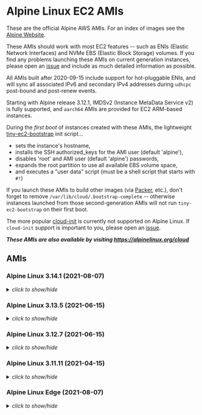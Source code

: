 # Alpine Linux EC2 AMIs

These are the official Alpine AWS AMIs. For an index of images see the
[Alpine Website](https://alpinelinux.org/cloud/).

These AMIs should work with most EC2 features -- such as ENIs (Elastic Network
Interfaces) and NVMe EBS (Elastic Block Storage) volumes.  If you find any
problems launching these AMIs on current generation instances, please open an
[issue](https://github.com/mcrute/alpine-ec2-ami/issues) and include as much
detailed information as possible.

All AMIs built after 2020-09-15 include support for hot-pluggable ENIs, and will
sync all associated IPv6 and secondary IPv4 addresses during `udhcpc` post-bound
and post-renew events.

Starting with Alpine release 3.12.1, IMDSv2 (Instance MetaData Service v2) is
fully supported, and `aarch64` AMIs are provided for EC2 ARM-based instances.

During the *first boot* of instances created with these AMIs, the lightweight
[tiny-ec2-bootstrap](https://github.com/mcrute/tiny-ec2-bootstrap) init
script...
- sets the instance's hostname,
- installs the SSH authorized_keys for the AMI user (default 'alpine'),
- disables 'root' and AMI user (default 'alpine') passwords,
- expands the root partition to use all available EBS volume space,
- and executes a "user data" script (must be a shell script that starts with `#!`)

If you launch these AMIs to build other images (via [Packer](https://packer.io),
etc.), don't forget to remove `/var/lib/cloud/.bootstrap-complete` -- otherwise
instances launched from those second-generation AMIs will not run
`tiny-ec2-bootstrap` on their first boot.

The more popular [cloud-init](https://cloudinit.readthedocs.io/en/latest/) is
currently not supported on Alpine Linux.  If `cloud-init` support is important
to you, please open an [issue](https://github.com/mcrute/alpine-ec2-ami/issues).

***These AMIs are also available by visiting https://alpinelinux.org/cloud***

## AMIs

### Alpine Linux 3.14.1 (2021-08-07)
<details><summary><i>click to show/hide</i></summary><p>

| Region | alpine-ami-3.14.1-aarch64-r0 | alpine-ami-3.14.1-x86_64-r0 |
| ------ | --- | --- |
| af-south-1 | [ami-0bcf48f55b9949a84](https://af-south-1.console.aws.amazon.com/ec2/home#Images:visibility=public-images;imageId=ami-0bcf48f55b9949a84) ([launch](https://af-south-1.console.aws.amazon.com/ec2/home#launchAmi=ami-0bcf48f55b9949a84)) | [ami-08aea7443b5d08f79](https://af-south-1.console.aws.amazon.com/ec2/home#Images:visibility=public-images;imageId=ami-08aea7443b5d08f79) ([launch](https://af-south-1.console.aws.amazon.com/ec2/home#launchAmi=ami-08aea7443b5d08f79)) |
| ap-east-1 | [ami-092aa3a38d204b2b5](https://ap-east-1.console.aws.amazon.com/ec2/home#Images:visibility=public-images;imageId=ami-092aa3a38d204b2b5) ([launch](https://ap-east-1.console.aws.amazon.com/ec2/home#launchAmi=ami-092aa3a38d204b2b5)) | [ami-0d4ba085b9c1557b8](https://ap-east-1.console.aws.amazon.com/ec2/home#Images:visibility=public-images;imageId=ami-0d4ba085b9c1557b8) ([launch](https://ap-east-1.console.aws.amazon.com/ec2/home#launchAmi=ami-0d4ba085b9c1557b8)) |
| ap-northeast-1 | [ami-0b559d40e76da2119](https://ap-northeast-1.console.aws.amazon.com/ec2/home#Images:visibility=public-images;imageId=ami-0b559d40e76da2119) ([launch](https://ap-northeast-1.console.aws.amazon.com/ec2/home#launchAmi=ami-0b559d40e76da2119)) | [ami-033c6bceffad8df75](https://ap-northeast-1.console.aws.amazon.com/ec2/home#Images:visibility=public-images;imageId=ami-033c6bceffad8df75) ([launch](https://ap-northeast-1.console.aws.amazon.com/ec2/home#launchAmi=ami-033c6bceffad8df75)) |
| ap-northeast-2 | [ami-07667213840caca26](https://ap-northeast-2.console.aws.amazon.com/ec2/home#Images:visibility=public-images;imageId=ami-07667213840caca26) ([launch](https://ap-northeast-2.console.aws.amazon.com/ec2/home#launchAmi=ami-07667213840caca26)) | [ami-0d7a7fdf22367713c](https://ap-northeast-2.console.aws.amazon.com/ec2/home#Images:visibility=public-images;imageId=ami-0d7a7fdf22367713c) ([launch](https://ap-northeast-2.console.aws.amazon.com/ec2/home#launchAmi=ami-0d7a7fdf22367713c)) |
| ap-northeast-3 | [ami-0956b7bafd7a6720d](https://ap-northeast-3.console.aws.amazon.com/ec2/home#Images:visibility=public-images;imageId=ami-0956b7bafd7a6720d) ([launch](https://ap-northeast-3.console.aws.amazon.com/ec2/home#launchAmi=ami-0956b7bafd7a6720d)) | [ami-08b52d5efd9abef56](https://ap-northeast-3.console.aws.amazon.com/ec2/home#Images:visibility=public-images;imageId=ami-08b52d5efd9abef56) ([launch](https://ap-northeast-3.console.aws.amazon.com/ec2/home#launchAmi=ami-08b52d5efd9abef56)) |
| ap-south-1 | [ami-07ed5174d6da65d84](https://ap-south-1.console.aws.amazon.com/ec2/home#Images:visibility=public-images;imageId=ami-07ed5174d6da65d84) ([launch](https://ap-south-1.console.aws.amazon.com/ec2/home#launchAmi=ami-07ed5174d6da65d84)) | [ami-012f6469429d4ad42](https://ap-south-1.console.aws.amazon.com/ec2/home#Images:visibility=public-images;imageId=ami-012f6469429d4ad42) ([launch](https://ap-south-1.console.aws.amazon.com/ec2/home#launchAmi=ami-012f6469429d4ad42)) |
| ap-southeast-1 | [ami-0aa966cf6ca931b11](https://ap-southeast-1.console.aws.amazon.com/ec2/home#Images:visibility=public-images;imageId=ami-0aa966cf6ca931b11) ([launch](https://ap-southeast-1.console.aws.amazon.com/ec2/home#launchAmi=ami-0aa966cf6ca931b11)) | [ami-01a542451033fd940](https://ap-southeast-1.console.aws.amazon.com/ec2/home#Images:visibility=public-images;imageId=ami-01a542451033fd940) ([launch](https://ap-southeast-1.console.aws.amazon.com/ec2/home#launchAmi=ami-01a542451033fd940)) |
| ap-southeast-2 | [ami-069d767cedbd4d7a5](https://ap-southeast-2.console.aws.amazon.com/ec2/home#Images:visibility=public-images;imageId=ami-069d767cedbd4d7a5) ([launch](https://ap-southeast-2.console.aws.amazon.com/ec2/home#launchAmi=ami-069d767cedbd4d7a5)) | [ami-014e86c5062e164af](https://ap-southeast-2.console.aws.amazon.com/ec2/home#Images:visibility=public-images;imageId=ami-014e86c5062e164af) ([launch](https://ap-southeast-2.console.aws.amazon.com/ec2/home#launchAmi=ami-014e86c5062e164af)) |
| ca-central-1 | [ami-08bc6f39436e47c30](https://ca-central-1.console.aws.amazon.com/ec2/home#Images:visibility=public-images;imageId=ami-08bc6f39436e47c30) ([launch](https://ca-central-1.console.aws.amazon.com/ec2/home#launchAmi=ami-08bc6f39436e47c30)) | [ami-0bd936dc3de6b791d](https://ca-central-1.console.aws.amazon.com/ec2/home#Images:visibility=public-images;imageId=ami-0bd936dc3de6b791d) ([launch](https://ca-central-1.console.aws.amazon.com/ec2/home#launchAmi=ami-0bd936dc3de6b791d)) |
| eu-central-1 | [ami-06f364adb4a297706](https://eu-central-1.console.aws.amazon.com/ec2/home#Images:visibility=public-images;imageId=ami-06f364adb4a297706) ([launch](https://eu-central-1.console.aws.amazon.com/ec2/home#launchAmi=ami-06f364adb4a297706)) | [ami-0bb1a41a1c0eafc95](https://eu-central-1.console.aws.amazon.com/ec2/home#Images:visibility=public-images;imageId=ami-0bb1a41a1c0eafc95) ([launch](https://eu-central-1.console.aws.amazon.com/ec2/home#launchAmi=ami-0bb1a41a1c0eafc95)) |
| eu-north-1 | [ami-05f1271ab15bf4557](https://eu-north-1.console.aws.amazon.com/ec2/home#Images:visibility=public-images;imageId=ami-05f1271ab15bf4557) ([launch](https://eu-north-1.console.aws.amazon.com/ec2/home#launchAmi=ami-05f1271ab15bf4557)) | [ami-0e2b6818c61b0b113](https://eu-north-1.console.aws.amazon.com/ec2/home#Images:visibility=public-images;imageId=ami-0e2b6818c61b0b113) ([launch](https://eu-north-1.console.aws.amazon.com/ec2/home#launchAmi=ami-0e2b6818c61b0b113)) |
| eu-south-1 | [ami-06fb368b1c23356ca](https://eu-south-1.console.aws.amazon.com/ec2/home#Images:visibility=public-images;imageId=ami-06fb368b1c23356ca) ([launch](https://eu-south-1.console.aws.amazon.com/ec2/home#launchAmi=ami-06fb368b1c23356ca)) | [ami-0e69ca71abc28babe](https://eu-south-1.console.aws.amazon.com/ec2/home#Images:visibility=public-images;imageId=ami-0e69ca71abc28babe) ([launch](https://eu-south-1.console.aws.amazon.com/ec2/home#launchAmi=ami-0e69ca71abc28babe)) |
| eu-west-1 | [ami-0887b1a806a73417a](https://eu-west-1.console.aws.amazon.com/ec2/home#Images:visibility=public-images;imageId=ami-0887b1a806a73417a) ([launch](https://eu-west-1.console.aws.amazon.com/ec2/home#launchAmi=ami-0887b1a806a73417a)) | [ami-0274c314a1272d2fd](https://eu-west-1.console.aws.amazon.com/ec2/home#Images:visibility=public-images;imageId=ami-0274c314a1272d2fd) ([launch](https://eu-west-1.console.aws.amazon.com/ec2/home#launchAmi=ami-0274c314a1272d2fd)) |
| eu-west-2 | [ami-0d0ae9eb51f79e338](https://eu-west-2.console.aws.amazon.com/ec2/home#Images:visibility=public-images;imageId=ami-0d0ae9eb51f79e338) ([launch](https://eu-west-2.console.aws.amazon.com/ec2/home#launchAmi=ami-0d0ae9eb51f79e338)) | [ami-0e4e3a358f49875dc](https://eu-west-2.console.aws.amazon.com/ec2/home#Images:visibility=public-images;imageId=ami-0e4e3a358f49875dc) ([launch](https://eu-west-2.console.aws.amazon.com/ec2/home#launchAmi=ami-0e4e3a358f49875dc)) |
| eu-west-3 | [ami-08af7eab2ea99f7e5](https://eu-west-3.console.aws.amazon.com/ec2/home#Images:visibility=public-images;imageId=ami-08af7eab2ea99f7e5) ([launch](https://eu-west-3.console.aws.amazon.com/ec2/home#launchAmi=ami-08af7eab2ea99f7e5)) | [ami-031817718bbaf781d](https://eu-west-3.console.aws.amazon.com/ec2/home#Images:visibility=public-images;imageId=ami-031817718bbaf781d) ([launch](https://eu-west-3.console.aws.amazon.com/ec2/home#launchAmi=ami-031817718bbaf781d)) |
| me-south-1 | [ami-02b98efa2cd0b2ab0](https://me-south-1.console.aws.amazon.com/ec2/home#Images:visibility=public-images;imageId=ami-02b98efa2cd0b2ab0) ([launch](https://me-south-1.console.aws.amazon.com/ec2/home#launchAmi=ami-02b98efa2cd0b2ab0)) | [ami-0a665daaaf042257a](https://me-south-1.console.aws.amazon.com/ec2/home#Images:visibility=public-images;imageId=ami-0a665daaaf042257a) ([launch](https://me-south-1.console.aws.amazon.com/ec2/home#launchAmi=ami-0a665daaaf042257a)) |
| sa-east-1 | [ami-07f46bbd5674b79a6](https://sa-east-1.console.aws.amazon.com/ec2/home#Images:visibility=public-images;imageId=ami-07f46bbd5674b79a6) ([launch](https://sa-east-1.console.aws.amazon.com/ec2/home#launchAmi=ami-07f46bbd5674b79a6)) | [ami-0101f8d6e37b57173](https://sa-east-1.console.aws.amazon.com/ec2/home#Images:visibility=public-images;imageId=ami-0101f8d6e37b57173) ([launch](https://sa-east-1.console.aws.amazon.com/ec2/home#launchAmi=ami-0101f8d6e37b57173)) |
| us-east-1 | [ami-03175ec34a7192e70](https://us-east-1.console.aws.amazon.com/ec2/home#Images:visibility=public-images;imageId=ami-03175ec34a7192e70) ([launch](https://us-east-1.console.aws.amazon.com/ec2/home#launchAmi=ami-03175ec34a7192e70)) | [ami-0f1919ed094505be3](https://us-east-1.console.aws.amazon.com/ec2/home#Images:visibility=public-images;imageId=ami-0f1919ed094505be3) ([launch](https://us-east-1.console.aws.amazon.com/ec2/home#launchAmi=ami-0f1919ed094505be3)) |
| us-east-2 | [ami-082d34382e0289102](https://us-east-2.console.aws.amazon.com/ec2/home#Images:visibility=public-images;imageId=ami-082d34382e0289102) ([launch](https://us-east-2.console.aws.amazon.com/ec2/home#launchAmi=ami-082d34382e0289102)) | [ami-01f0c5ccdeab2a3d8](https://us-east-2.console.aws.amazon.com/ec2/home#Images:visibility=public-images;imageId=ami-01f0c5ccdeab2a3d8) ([launch](https://us-east-2.console.aws.amazon.com/ec2/home#launchAmi=ami-01f0c5ccdeab2a3d8)) |
| us-west-1 | [ami-0081057f803624455](https://us-west-1.console.aws.amazon.com/ec2/home#Images:visibility=public-images;imageId=ami-0081057f803624455) ([launch](https://us-west-1.console.aws.amazon.com/ec2/home#launchAmi=ami-0081057f803624455)) | [ami-0000605ad5571b4c0](https://us-west-1.console.aws.amazon.com/ec2/home#Images:visibility=public-images;imageId=ami-0000605ad5571b4c0) ([launch](https://us-west-1.console.aws.amazon.com/ec2/home#launchAmi=ami-0000605ad5571b4c0)) |
| us-west-2 | [ami-03e685d5fddaf46e7](https://us-west-2.console.aws.amazon.com/ec2/home#Images:visibility=public-images;imageId=ami-03e685d5fddaf46e7) ([launch](https://us-west-2.console.aws.amazon.com/ec2/home#launchAmi=ami-03e685d5fddaf46e7)) | [ami-05e856cad09314ed0](https://us-west-2.console.aws.amazon.com/ec2/home#Images:visibility=public-images;imageId=ami-05e856cad09314ed0) ([launch](https://us-west-2.console.aws.amazon.com/ec2/home#launchAmi=ami-05e856cad09314ed0)) |

</p></details>

### Alpine Linux 3.13.5 (2021-06-15)
<details><summary><i>click to show/hide</i></summary><p>

| Region | alpine-ami-3.13.5-aarch64-r1 | alpine-ami-3.13.5-x86_64-r0 |
| ------ | --- | --- |
| af-south-1 | [ami-077c41d657f21a319](https://af-south-1.console.aws.amazon.com/ec2/home#Images:visibility=public-images;imageId=ami-077c41d657f21a319) ([launch](https://af-south-1.console.aws.amazon.com/ec2/home#launchAmi=ami-077c41d657f21a319)) | [ami-0441b82fd3fb48433](https://af-south-1.console.aws.amazon.com/ec2/home#Images:visibility=public-images;imageId=ami-0441b82fd3fb48433) ([launch](https://af-south-1.console.aws.amazon.com/ec2/home#launchAmi=ami-0441b82fd3fb48433)) |
| ap-east-1 | [ami-0650eebfb386ffb89](https://ap-east-1.console.aws.amazon.com/ec2/home#Images:visibility=public-images;imageId=ami-0650eebfb386ffb89) ([launch](https://ap-east-1.console.aws.amazon.com/ec2/home#launchAmi=ami-0650eebfb386ffb89)) | [ami-0e2d8dfaf125a7631](https://ap-east-1.console.aws.amazon.com/ec2/home#Images:visibility=public-images;imageId=ami-0e2d8dfaf125a7631) ([launch](https://ap-east-1.console.aws.amazon.com/ec2/home#launchAmi=ami-0e2d8dfaf125a7631)) |
| ap-northeast-1 | [ami-034682c4a51e88cf7](https://ap-northeast-1.console.aws.amazon.com/ec2/home#Images:visibility=public-images;imageId=ami-034682c4a51e88cf7) ([launch](https://ap-northeast-1.console.aws.amazon.com/ec2/home#launchAmi=ami-034682c4a51e88cf7)) | [ami-02fb62943caac3c71](https://ap-northeast-1.console.aws.amazon.com/ec2/home#Images:visibility=public-images;imageId=ami-02fb62943caac3c71) ([launch](https://ap-northeast-1.console.aws.amazon.com/ec2/home#launchAmi=ami-02fb62943caac3c71)) |
| ap-northeast-2 | [ami-070b973637320a52c](https://ap-northeast-2.console.aws.amazon.com/ec2/home#Images:visibility=public-images;imageId=ami-070b973637320a52c) ([launch](https://ap-northeast-2.console.aws.amazon.com/ec2/home#launchAmi=ami-070b973637320a52c)) | [ami-038fc3b2d886b83ce](https://ap-northeast-2.console.aws.amazon.com/ec2/home#Images:visibility=public-images;imageId=ami-038fc3b2d886b83ce) ([launch](https://ap-northeast-2.console.aws.amazon.com/ec2/home#launchAmi=ami-038fc3b2d886b83ce)) |
| ap-northeast-3 | [ami-0df1727e6d714cc2d](https://ap-northeast-3.console.aws.amazon.com/ec2/home#Images:visibility=public-images;imageId=ami-0df1727e6d714cc2d) ([launch](https://ap-northeast-3.console.aws.amazon.com/ec2/home#launchAmi=ami-0df1727e6d714cc2d)) | [ami-0678e9272dbb276a1](https://ap-northeast-3.console.aws.amazon.com/ec2/home#Images:visibility=public-images;imageId=ami-0678e9272dbb276a1) ([launch](https://ap-northeast-3.console.aws.amazon.com/ec2/home#launchAmi=ami-0678e9272dbb276a1)) |
| ap-south-1 | [ami-073046a717b1930dc](https://ap-south-1.console.aws.amazon.com/ec2/home#Images:visibility=public-images;imageId=ami-073046a717b1930dc) ([launch](https://ap-south-1.console.aws.amazon.com/ec2/home#launchAmi=ami-073046a717b1930dc)) | [ami-0c0073e10ee3a5b66](https://ap-south-1.console.aws.amazon.com/ec2/home#Images:visibility=public-images;imageId=ami-0c0073e10ee3a5b66) ([launch](https://ap-south-1.console.aws.amazon.com/ec2/home#launchAmi=ami-0c0073e10ee3a5b66)) |
| ap-southeast-1 | [ami-03ac48af40b667111](https://ap-southeast-1.console.aws.amazon.com/ec2/home#Images:visibility=public-images;imageId=ami-03ac48af40b667111) ([launch](https://ap-southeast-1.console.aws.amazon.com/ec2/home#launchAmi=ami-03ac48af40b667111)) | [ami-07c71c29e8cfef967](https://ap-southeast-1.console.aws.amazon.com/ec2/home#Images:visibility=public-images;imageId=ami-07c71c29e8cfef967) ([launch](https://ap-southeast-1.console.aws.amazon.com/ec2/home#launchAmi=ami-07c71c29e8cfef967)) |
| ap-southeast-2 | [ami-04d61dc48ced711e3](https://ap-southeast-2.console.aws.amazon.com/ec2/home#Images:visibility=public-images;imageId=ami-04d61dc48ced711e3) ([launch](https://ap-southeast-2.console.aws.amazon.com/ec2/home#launchAmi=ami-04d61dc48ced711e3)) | [ami-039c2e2595e9da7fc](https://ap-southeast-2.console.aws.amazon.com/ec2/home#Images:visibility=public-images;imageId=ami-039c2e2595e9da7fc) ([launch](https://ap-southeast-2.console.aws.amazon.com/ec2/home#launchAmi=ami-039c2e2595e9da7fc)) |
| ca-central-1 | [ami-0f40fb960a6bac29a](https://ca-central-1.console.aws.amazon.com/ec2/home#Images:visibility=public-images;imageId=ami-0f40fb960a6bac29a) ([launch](https://ca-central-1.console.aws.amazon.com/ec2/home#launchAmi=ami-0f40fb960a6bac29a)) | [ami-0a464816128999904](https://ca-central-1.console.aws.amazon.com/ec2/home#Images:visibility=public-images;imageId=ami-0a464816128999904) ([launch](https://ca-central-1.console.aws.amazon.com/ec2/home#launchAmi=ami-0a464816128999904)) |
| eu-central-1 | [ami-0dcacb8c85ee2349e](https://eu-central-1.console.aws.amazon.com/ec2/home#Images:visibility=public-images;imageId=ami-0dcacb8c85ee2349e) ([launch](https://eu-central-1.console.aws.amazon.com/ec2/home#launchAmi=ami-0dcacb8c85ee2349e)) | [ami-0d6ad9b3597da40c4](https://eu-central-1.console.aws.amazon.com/ec2/home#Images:visibility=public-images;imageId=ami-0d6ad9b3597da40c4) ([launch](https://eu-central-1.console.aws.amazon.com/ec2/home#launchAmi=ami-0d6ad9b3597da40c4)) |
| eu-north-1 | [ami-0469d8b4b0f1b6493](https://eu-north-1.console.aws.amazon.com/ec2/home#Images:visibility=public-images;imageId=ami-0469d8b4b0f1b6493) ([launch](https://eu-north-1.console.aws.amazon.com/ec2/home#launchAmi=ami-0469d8b4b0f1b6493)) | [ami-03cb5b21303291be4](https://eu-north-1.console.aws.amazon.com/ec2/home#Images:visibility=public-images;imageId=ami-03cb5b21303291be4) ([launch](https://eu-north-1.console.aws.amazon.com/ec2/home#launchAmi=ami-03cb5b21303291be4)) |
| eu-south-1 | [ami-0417a5f0b9249cb6e](https://eu-south-1.console.aws.amazon.com/ec2/home#Images:visibility=public-images;imageId=ami-0417a5f0b9249cb6e) ([launch](https://eu-south-1.console.aws.amazon.com/ec2/home#launchAmi=ami-0417a5f0b9249cb6e)) | [ami-02bd65e399a33d2c0](https://eu-south-1.console.aws.amazon.com/ec2/home#Images:visibility=public-images;imageId=ami-02bd65e399a33d2c0) ([launch](https://eu-south-1.console.aws.amazon.com/ec2/home#launchAmi=ami-02bd65e399a33d2c0)) |
| eu-west-1 | [ami-0ff5ce856793c0471](https://eu-west-1.console.aws.amazon.com/ec2/home#Images:visibility=public-images;imageId=ami-0ff5ce856793c0471) ([launch](https://eu-west-1.console.aws.amazon.com/ec2/home#launchAmi=ami-0ff5ce856793c0471)) | [ami-097ec49079a5d612f](https://eu-west-1.console.aws.amazon.com/ec2/home#Images:visibility=public-images;imageId=ami-097ec49079a5d612f) ([launch](https://eu-west-1.console.aws.amazon.com/ec2/home#launchAmi=ami-097ec49079a5d612f)) |
| eu-west-2 | [ami-07cd282c1d6887959](https://eu-west-2.console.aws.amazon.com/ec2/home#Images:visibility=public-images;imageId=ami-07cd282c1d6887959) ([launch](https://eu-west-2.console.aws.amazon.com/ec2/home#launchAmi=ami-07cd282c1d6887959)) | [ami-0360a9a8fec665753](https://eu-west-2.console.aws.amazon.com/ec2/home#Images:visibility=public-images;imageId=ami-0360a9a8fec665753) ([launch](https://eu-west-2.console.aws.amazon.com/ec2/home#launchAmi=ami-0360a9a8fec665753)) |
| eu-west-3 | [ami-0b5cffef9ef83241c](https://eu-west-3.console.aws.amazon.com/ec2/home#Images:visibility=public-images;imageId=ami-0b5cffef9ef83241c) ([launch](https://eu-west-3.console.aws.amazon.com/ec2/home#launchAmi=ami-0b5cffef9ef83241c)) | [ami-0adda5d20f341ae82](https://eu-west-3.console.aws.amazon.com/ec2/home#Images:visibility=public-images;imageId=ami-0adda5d20f341ae82) ([launch](https://eu-west-3.console.aws.amazon.com/ec2/home#launchAmi=ami-0adda5d20f341ae82)) |
| me-south-1 | [ami-00cd03fd11106a4cf](https://me-south-1.console.aws.amazon.com/ec2/home#Images:visibility=public-images;imageId=ami-00cd03fd11106a4cf) ([launch](https://me-south-1.console.aws.amazon.com/ec2/home#launchAmi=ami-00cd03fd11106a4cf)) | [ami-0cd56b96bf4e83dcf](https://me-south-1.console.aws.amazon.com/ec2/home#Images:visibility=public-images;imageId=ami-0cd56b96bf4e83dcf) ([launch](https://me-south-1.console.aws.amazon.com/ec2/home#launchAmi=ami-0cd56b96bf4e83dcf)) |
| sa-east-1 | [ami-0b92ae87d6e141bbb](https://sa-east-1.console.aws.amazon.com/ec2/home#Images:visibility=public-images;imageId=ami-0b92ae87d6e141bbb) ([launch](https://sa-east-1.console.aws.amazon.com/ec2/home#launchAmi=ami-0b92ae87d6e141bbb)) | [ami-08370ac3635a06147](https://sa-east-1.console.aws.amazon.com/ec2/home#Images:visibility=public-images;imageId=ami-08370ac3635a06147) ([launch](https://sa-east-1.console.aws.amazon.com/ec2/home#launchAmi=ami-08370ac3635a06147)) |
| us-east-1 | [ami-08500c947a8870478](https://us-east-1.console.aws.amazon.com/ec2/home#Images:visibility=public-images;imageId=ami-08500c947a8870478) ([launch](https://us-east-1.console.aws.amazon.com/ec2/home#launchAmi=ami-08500c947a8870478)) | [ami-068216a0f0800db09](https://us-east-1.console.aws.amazon.com/ec2/home#Images:visibility=public-images;imageId=ami-068216a0f0800db09) ([launch](https://us-east-1.console.aws.amazon.com/ec2/home#launchAmi=ami-068216a0f0800db09)) |
| us-east-2 | [ami-0acde1f635f6811c4](https://us-east-2.console.aws.amazon.com/ec2/home#Images:visibility=public-images;imageId=ami-0acde1f635f6811c4) ([launch](https://us-east-2.console.aws.amazon.com/ec2/home#launchAmi=ami-0acde1f635f6811c4)) | [ami-06c24203121c5baa9](https://us-east-2.console.aws.amazon.com/ec2/home#Images:visibility=public-images;imageId=ami-06c24203121c5baa9) ([launch](https://us-east-2.console.aws.amazon.com/ec2/home#launchAmi=ami-06c24203121c5baa9)) |
| us-west-1 | [ami-09e1594112290a416](https://us-west-1.console.aws.amazon.com/ec2/home#Images:visibility=public-images;imageId=ami-09e1594112290a416) ([launch](https://us-west-1.console.aws.amazon.com/ec2/home#launchAmi=ami-09e1594112290a416)) | [ami-03815baf7396cc308](https://us-west-1.console.aws.amazon.com/ec2/home#Images:visibility=public-images;imageId=ami-03815baf7396cc308) ([launch](https://us-west-1.console.aws.amazon.com/ec2/home#launchAmi=ami-03815baf7396cc308)) |
| us-west-2 | [ami-034dc333a09683077](https://us-west-2.console.aws.amazon.com/ec2/home#Images:visibility=public-images;imageId=ami-034dc333a09683077) ([launch](https://us-west-2.console.aws.amazon.com/ec2/home#launchAmi=ami-034dc333a09683077)) | [ami-0ccbd58d6e42a3f64](https://us-west-2.console.aws.amazon.com/ec2/home#Images:visibility=public-images;imageId=ami-0ccbd58d6e42a3f64) ([launch](https://us-west-2.console.aws.amazon.com/ec2/home#launchAmi=ami-0ccbd58d6e42a3f64)) |

</p></details>

### Alpine Linux 3.12.7 (2021-06-15)
<details><summary><i>click to show/hide</i></summary><p>

| Region | alpine-ami-3.12.7-aarch64-r1 | alpine-ami-3.12.7-x86_64-r0 |
| ------ | --- | --- |
| af-south-1 | [ami-02a463c487f299306](https://af-south-1.console.aws.amazon.com/ec2/home#Images:visibility=public-images;imageId=ami-02a463c487f299306) ([launch](https://af-south-1.console.aws.amazon.com/ec2/home#launchAmi=ami-02a463c487f299306)) | [ami-0ef71998139e39742](https://af-south-1.console.aws.amazon.com/ec2/home#Images:visibility=public-images;imageId=ami-0ef71998139e39742) ([launch](https://af-south-1.console.aws.amazon.com/ec2/home#launchAmi=ami-0ef71998139e39742)) |
| ap-east-1 | [ami-07ef9272fba7965e3](https://ap-east-1.console.aws.amazon.com/ec2/home#Images:visibility=public-images;imageId=ami-07ef9272fba7965e3) ([launch](https://ap-east-1.console.aws.amazon.com/ec2/home#launchAmi=ami-07ef9272fba7965e3)) | [ami-0628f9a686336d658](https://ap-east-1.console.aws.amazon.com/ec2/home#Images:visibility=public-images;imageId=ami-0628f9a686336d658) ([launch](https://ap-east-1.console.aws.amazon.com/ec2/home#launchAmi=ami-0628f9a686336d658)) |
| ap-northeast-1 | [ami-035fb63f9b293417d](https://ap-northeast-1.console.aws.amazon.com/ec2/home#Images:visibility=public-images;imageId=ami-035fb63f9b293417d) ([launch](https://ap-northeast-1.console.aws.amazon.com/ec2/home#launchAmi=ami-035fb63f9b293417d)) | [ami-0b34d9cbb63106e61](https://ap-northeast-1.console.aws.amazon.com/ec2/home#Images:visibility=public-images;imageId=ami-0b34d9cbb63106e61) ([launch](https://ap-northeast-1.console.aws.amazon.com/ec2/home#launchAmi=ami-0b34d9cbb63106e61)) |
| ap-northeast-2 | [ami-07b5a03e1bb389253](https://ap-northeast-2.console.aws.amazon.com/ec2/home#Images:visibility=public-images;imageId=ami-07b5a03e1bb389253) ([launch](https://ap-northeast-2.console.aws.amazon.com/ec2/home#launchAmi=ami-07b5a03e1bb389253)) | [ami-080b50f812df717ea](https://ap-northeast-2.console.aws.amazon.com/ec2/home#Images:visibility=public-images;imageId=ami-080b50f812df717ea) ([launch](https://ap-northeast-2.console.aws.amazon.com/ec2/home#launchAmi=ami-080b50f812df717ea)) |
| ap-northeast-3 | [ami-0181e54576075b5cc](https://ap-northeast-3.console.aws.amazon.com/ec2/home#Images:visibility=public-images;imageId=ami-0181e54576075b5cc) ([launch](https://ap-northeast-3.console.aws.amazon.com/ec2/home#launchAmi=ami-0181e54576075b5cc)) | [ami-01ddf8610921c1f5b](https://ap-northeast-3.console.aws.amazon.com/ec2/home#Images:visibility=public-images;imageId=ami-01ddf8610921c1f5b) ([launch](https://ap-northeast-3.console.aws.amazon.com/ec2/home#launchAmi=ami-01ddf8610921c1f5b)) |
| ap-south-1 | [ami-01044c4b5478c4d1d](https://ap-south-1.console.aws.amazon.com/ec2/home#Images:visibility=public-images;imageId=ami-01044c4b5478c4d1d) ([launch](https://ap-south-1.console.aws.amazon.com/ec2/home#launchAmi=ami-01044c4b5478c4d1d)) | [ami-0f8f786ca89d0968c](https://ap-south-1.console.aws.amazon.com/ec2/home#Images:visibility=public-images;imageId=ami-0f8f786ca89d0968c) ([launch](https://ap-south-1.console.aws.amazon.com/ec2/home#launchAmi=ami-0f8f786ca89d0968c)) |
| ap-southeast-1 | [ami-01b96ea14b3a15a77](https://ap-southeast-1.console.aws.amazon.com/ec2/home#Images:visibility=public-images;imageId=ami-01b96ea14b3a15a77) ([launch](https://ap-southeast-1.console.aws.amazon.com/ec2/home#launchAmi=ami-01b96ea14b3a15a77)) | [ami-079d7c6b97cac3237](https://ap-southeast-1.console.aws.amazon.com/ec2/home#Images:visibility=public-images;imageId=ami-079d7c6b97cac3237) ([launch](https://ap-southeast-1.console.aws.amazon.com/ec2/home#launchAmi=ami-079d7c6b97cac3237)) |
| ap-southeast-2 | [ami-06855d79571a6e4ac](https://ap-southeast-2.console.aws.amazon.com/ec2/home#Images:visibility=public-images;imageId=ami-06855d79571a6e4ac) ([launch](https://ap-southeast-2.console.aws.amazon.com/ec2/home#launchAmi=ami-06855d79571a6e4ac)) | [ami-0d2e1217ececc880d](https://ap-southeast-2.console.aws.amazon.com/ec2/home#Images:visibility=public-images;imageId=ami-0d2e1217ececc880d) ([launch](https://ap-southeast-2.console.aws.amazon.com/ec2/home#launchAmi=ami-0d2e1217ececc880d)) |
| ca-central-1 | [ami-042c2cb60c794554c](https://ca-central-1.console.aws.amazon.com/ec2/home#Images:visibility=public-images;imageId=ami-042c2cb60c794554c) ([launch](https://ca-central-1.console.aws.amazon.com/ec2/home#launchAmi=ami-042c2cb60c794554c)) | [ami-094e7437e91419deb](https://ca-central-1.console.aws.amazon.com/ec2/home#Images:visibility=public-images;imageId=ami-094e7437e91419deb) ([launch](https://ca-central-1.console.aws.amazon.com/ec2/home#launchAmi=ami-094e7437e91419deb)) |
| eu-central-1 | [ami-00eda68b21e026a70](https://eu-central-1.console.aws.amazon.com/ec2/home#Images:visibility=public-images;imageId=ami-00eda68b21e026a70) ([launch](https://eu-central-1.console.aws.amazon.com/ec2/home#launchAmi=ami-00eda68b21e026a70)) | [ami-09eec438ca839ca58](https://eu-central-1.console.aws.amazon.com/ec2/home#Images:visibility=public-images;imageId=ami-09eec438ca839ca58) ([launch](https://eu-central-1.console.aws.amazon.com/ec2/home#launchAmi=ami-09eec438ca839ca58)) |
| eu-north-1 | [ami-005856c2c0649fd53](https://eu-north-1.console.aws.amazon.com/ec2/home#Images:visibility=public-images;imageId=ami-005856c2c0649fd53) ([launch](https://eu-north-1.console.aws.amazon.com/ec2/home#launchAmi=ami-005856c2c0649fd53)) | [ami-09447e487e10b7655](https://eu-north-1.console.aws.amazon.com/ec2/home#Images:visibility=public-images;imageId=ami-09447e487e10b7655) ([launch](https://eu-north-1.console.aws.amazon.com/ec2/home#launchAmi=ami-09447e487e10b7655)) |
| eu-south-1 | [ami-0a4b952da5d2e6d51](https://eu-south-1.console.aws.amazon.com/ec2/home#Images:visibility=public-images;imageId=ami-0a4b952da5d2e6d51) ([launch](https://eu-south-1.console.aws.amazon.com/ec2/home#launchAmi=ami-0a4b952da5d2e6d51)) | [ami-04d393060a61a1eca](https://eu-south-1.console.aws.amazon.com/ec2/home#Images:visibility=public-images;imageId=ami-04d393060a61a1eca) ([launch](https://eu-south-1.console.aws.amazon.com/ec2/home#launchAmi=ami-04d393060a61a1eca)) |
| eu-west-1 | [ami-0463f3ec0e6f3ae1c](https://eu-west-1.console.aws.amazon.com/ec2/home#Images:visibility=public-images;imageId=ami-0463f3ec0e6f3ae1c) ([launch](https://eu-west-1.console.aws.amazon.com/ec2/home#launchAmi=ami-0463f3ec0e6f3ae1c)) | [ami-095c3d5967fd9c885](https://eu-west-1.console.aws.amazon.com/ec2/home#Images:visibility=public-images;imageId=ami-095c3d5967fd9c885) ([launch](https://eu-west-1.console.aws.amazon.com/ec2/home#launchAmi=ami-095c3d5967fd9c885)) |
| eu-west-2 | [ami-0fb6524693687cca0](https://eu-west-2.console.aws.amazon.com/ec2/home#Images:visibility=public-images;imageId=ami-0fb6524693687cca0) ([launch](https://eu-west-2.console.aws.amazon.com/ec2/home#launchAmi=ami-0fb6524693687cca0)) | [ami-005a2f89daaf77547](https://eu-west-2.console.aws.amazon.com/ec2/home#Images:visibility=public-images;imageId=ami-005a2f89daaf77547) ([launch](https://eu-west-2.console.aws.amazon.com/ec2/home#launchAmi=ami-005a2f89daaf77547)) |
| eu-west-3 | [ami-0d53043aa280e8b70](https://eu-west-3.console.aws.amazon.com/ec2/home#Images:visibility=public-images;imageId=ami-0d53043aa280e8b70) ([launch](https://eu-west-3.console.aws.amazon.com/ec2/home#launchAmi=ami-0d53043aa280e8b70)) | [ami-0700c55763af6a1bb](https://eu-west-3.console.aws.amazon.com/ec2/home#Images:visibility=public-images;imageId=ami-0700c55763af6a1bb) ([launch](https://eu-west-3.console.aws.amazon.com/ec2/home#launchAmi=ami-0700c55763af6a1bb)) |
| me-south-1 | [ami-0a1d69b39aea74ece](https://me-south-1.console.aws.amazon.com/ec2/home#Images:visibility=public-images;imageId=ami-0a1d69b39aea74ece) ([launch](https://me-south-1.console.aws.amazon.com/ec2/home#launchAmi=ami-0a1d69b39aea74ece)) | [ami-039b1ff0cfd4c9e1c](https://me-south-1.console.aws.amazon.com/ec2/home#Images:visibility=public-images;imageId=ami-039b1ff0cfd4c9e1c) ([launch](https://me-south-1.console.aws.amazon.com/ec2/home#launchAmi=ami-039b1ff0cfd4c9e1c)) |
| sa-east-1 | [ami-0274fe1f8294b34fb](https://sa-east-1.console.aws.amazon.com/ec2/home#Images:visibility=public-images;imageId=ami-0274fe1f8294b34fb) ([launch](https://sa-east-1.console.aws.amazon.com/ec2/home#launchAmi=ami-0274fe1f8294b34fb)) | [ami-0d364d95ef0e3ed08](https://sa-east-1.console.aws.amazon.com/ec2/home#Images:visibility=public-images;imageId=ami-0d364d95ef0e3ed08) ([launch](https://sa-east-1.console.aws.amazon.com/ec2/home#launchAmi=ami-0d364d95ef0e3ed08)) |
| us-east-1 | [ami-0f2f4e0001bf5b275](https://us-east-1.console.aws.amazon.com/ec2/home#Images:visibility=public-images;imageId=ami-0f2f4e0001bf5b275) ([launch](https://us-east-1.console.aws.amazon.com/ec2/home#launchAmi=ami-0f2f4e0001bf5b275)) | [ami-08a8e1cd5cfe6fc40](https://us-east-1.console.aws.amazon.com/ec2/home#Images:visibility=public-images;imageId=ami-08a8e1cd5cfe6fc40) ([launch](https://us-east-1.console.aws.amazon.com/ec2/home#launchAmi=ami-08a8e1cd5cfe6fc40)) |
| us-east-2 | [ami-01dd480af3ec8e7b5](https://us-east-2.console.aws.amazon.com/ec2/home#Images:visibility=public-images;imageId=ami-01dd480af3ec8e7b5) ([launch](https://us-east-2.console.aws.amazon.com/ec2/home#launchAmi=ami-01dd480af3ec8e7b5)) | [ami-0f213093a04cde948](https://us-east-2.console.aws.amazon.com/ec2/home#Images:visibility=public-images;imageId=ami-0f213093a04cde948) ([launch](https://us-east-2.console.aws.amazon.com/ec2/home#launchAmi=ami-0f213093a04cde948)) |
| us-west-1 | [ami-006f02a62ee4c57a0](https://us-west-1.console.aws.amazon.com/ec2/home#Images:visibility=public-images;imageId=ami-006f02a62ee4c57a0) ([launch](https://us-west-1.console.aws.amazon.com/ec2/home#launchAmi=ami-006f02a62ee4c57a0)) | [ami-0a5fc9a6a5351641e](https://us-west-1.console.aws.amazon.com/ec2/home#Images:visibility=public-images;imageId=ami-0a5fc9a6a5351641e) ([launch](https://us-west-1.console.aws.amazon.com/ec2/home#launchAmi=ami-0a5fc9a6a5351641e)) |
| us-west-2 | [ami-04485971d90cee562](https://us-west-2.console.aws.amazon.com/ec2/home#Images:visibility=public-images;imageId=ami-04485971d90cee562) ([launch](https://us-west-2.console.aws.amazon.com/ec2/home#launchAmi=ami-04485971d90cee562)) | [ami-06b1887a7bc6eb122](https://us-west-2.console.aws.amazon.com/ec2/home#Images:visibility=public-images;imageId=ami-06b1887a7bc6eb122) ([launch](https://us-west-2.console.aws.amazon.com/ec2/home#launchAmi=ami-06b1887a7bc6eb122)) |

</p></details>

### Alpine Linux 3.11.11 (2021-04-15)
<details><summary><i>click to show/hide</i></summary><p>

| Region | alpine-ami-3.11.11-x86_64-r0 |
| ------ | --- |
| af-south-1 | [ami-0a5bccfa2bc184bb1](https://af-south-1.console.aws.amazon.com/ec2/home#Images:visibility=public-images;imageId=ami-0a5bccfa2bc184bb1) ([launch](https://af-south-1.console.aws.amazon.com/ec2/home#launchAmi=ami-0a5bccfa2bc184bb1)) |
| ap-east-1 | [ami-057fe5fb6dbaeaabe](https://ap-east-1.console.aws.amazon.com/ec2/home#Images:visibility=public-images;imageId=ami-057fe5fb6dbaeaabe) ([launch](https://ap-east-1.console.aws.amazon.com/ec2/home#launchAmi=ami-057fe5fb6dbaeaabe)) |
| ap-northeast-1 | [ami-0ce72c30606d58e2a](https://ap-northeast-1.console.aws.amazon.com/ec2/home#Images:visibility=public-images;imageId=ami-0ce72c30606d58e2a) ([launch](https://ap-northeast-1.console.aws.amazon.com/ec2/home#launchAmi=ami-0ce72c30606d58e2a)) |
| ap-northeast-2 | [ami-075d81ae6bd805c9a](https://ap-northeast-2.console.aws.amazon.com/ec2/home#Images:visibility=public-images;imageId=ami-075d81ae6bd805c9a) ([launch](https://ap-northeast-2.console.aws.amazon.com/ec2/home#launchAmi=ami-075d81ae6bd805c9a)) |
| ap-northeast-3 | [ami-048b8b812a37a6e9d](https://ap-northeast-3.console.aws.amazon.com/ec2/home#Images:visibility=public-images;imageId=ami-048b8b812a37a6e9d) ([launch](https://ap-northeast-3.console.aws.amazon.com/ec2/home#launchAmi=ami-048b8b812a37a6e9d)) |
| ap-south-1 | [ami-0a09ced4a0968561a](https://ap-south-1.console.aws.amazon.com/ec2/home#Images:visibility=public-images;imageId=ami-0a09ced4a0968561a) ([launch](https://ap-south-1.console.aws.amazon.com/ec2/home#launchAmi=ami-0a09ced4a0968561a)) |
| ap-southeast-1 | [ami-0c3268d224a7be79f](https://ap-southeast-1.console.aws.amazon.com/ec2/home#Images:visibility=public-images;imageId=ami-0c3268d224a7be79f) ([launch](https://ap-southeast-1.console.aws.amazon.com/ec2/home#launchAmi=ami-0c3268d224a7be79f)) |
| ap-southeast-2 | [ami-0fe81386105b2c320](https://ap-southeast-2.console.aws.amazon.com/ec2/home#Images:visibility=public-images;imageId=ami-0fe81386105b2c320) ([launch](https://ap-southeast-2.console.aws.amazon.com/ec2/home#launchAmi=ami-0fe81386105b2c320)) |
| ca-central-1 | [ami-02351d48ae19b5153](https://ca-central-1.console.aws.amazon.com/ec2/home#Images:visibility=public-images;imageId=ami-02351d48ae19b5153) ([launch](https://ca-central-1.console.aws.amazon.com/ec2/home#launchAmi=ami-02351d48ae19b5153)) |
| eu-central-1 | [ami-082d5ae92b013cf0c](https://eu-central-1.console.aws.amazon.com/ec2/home#Images:visibility=public-images;imageId=ami-082d5ae92b013cf0c) ([launch](https://eu-central-1.console.aws.amazon.com/ec2/home#launchAmi=ami-082d5ae92b013cf0c)) |
| eu-north-1 | [ami-0a67df0ddb737bca0](https://eu-north-1.console.aws.amazon.com/ec2/home#Images:visibility=public-images;imageId=ami-0a67df0ddb737bca0) ([launch](https://eu-north-1.console.aws.amazon.com/ec2/home#launchAmi=ami-0a67df0ddb737bca0)) |
| eu-south-1 | [ami-0b9e1df4e1ea3f09a](https://eu-south-1.console.aws.amazon.com/ec2/home#Images:visibility=public-images;imageId=ami-0b9e1df4e1ea3f09a) ([launch](https://eu-south-1.console.aws.amazon.com/ec2/home#launchAmi=ami-0b9e1df4e1ea3f09a)) |
| eu-west-1 | [ami-06318efc075e9c192](https://eu-west-1.console.aws.amazon.com/ec2/home#Images:visibility=public-images;imageId=ami-06318efc075e9c192) ([launch](https://eu-west-1.console.aws.amazon.com/ec2/home#launchAmi=ami-06318efc075e9c192)) |
| eu-west-2 | [ami-0a68f325601d8968f](https://eu-west-2.console.aws.amazon.com/ec2/home#Images:visibility=public-images;imageId=ami-0a68f325601d8968f) ([launch](https://eu-west-2.console.aws.amazon.com/ec2/home#launchAmi=ami-0a68f325601d8968f)) |
| eu-west-3 | [ami-06d6b6f3eb35b4988](https://eu-west-3.console.aws.amazon.com/ec2/home#Images:visibility=public-images;imageId=ami-06d6b6f3eb35b4988) ([launch](https://eu-west-3.console.aws.amazon.com/ec2/home#launchAmi=ami-06d6b6f3eb35b4988)) |
| me-south-1 | [ami-0fee76fd32b0acb09](https://me-south-1.console.aws.amazon.com/ec2/home#Images:visibility=public-images;imageId=ami-0fee76fd32b0acb09) ([launch](https://me-south-1.console.aws.amazon.com/ec2/home#launchAmi=ami-0fee76fd32b0acb09)) |
| sa-east-1 | [ami-0e3921332d634a1bc](https://sa-east-1.console.aws.amazon.com/ec2/home#Images:visibility=public-images;imageId=ami-0e3921332d634a1bc) ([launch](https://sa-east-1.console.aws.amazon.com/ec2/home#launchAmi=ami-0e3921332d634a1bc)) |
| us-east-1 | [ami-09a785c1dd12aa464](https://us-east-1.console.aws.amazon.com/ec2/home#Images:visibility=public-images;imageId=ami-09a785c1dd12aa464) ([launch](https://us-east-1.console.aws.amazon.com/ec2/home#launchAmi=ami-09a785c1dd12aa464)) |
| us-east-2 | [ami-0f27d5f504d774c42](https://us-east-2.console.aws.amazon.com/ec2/home#Images:visibility=public-images;imageId=ami-0f27d5f504d774c42) ([launch](https://us-east-2.console.aws.amazon.com/ec2/home#launchAmi=ami-0f27d5f504d774c42)) |
| us-west-1 | [ami-0e1759b0e8c3b8fde](https://us-west-1.console.aws.amazon.com/ec2/home#Images:visibility=public-images;imageId=ami-0e1759b0e8c3b8fde) ([launch](https://us-west-1.console.aws.amazon.com/ec2/home#launchAmi=ami-0e1759b0e8c3b8fde)) |
| us-west-2 | [ami-038d4cc13841ec79f](https://us-west-2.console.aws.amazon.com/ec2/home#Images:visibility=public-images;imageId=ami-038d4cc13841ec79f) ([launch](https://us-west-2.console.aws.amazon.com/ec2/home#launchAmi=ami-038d4cc13841ec79f)) |

</p></details>

### Alpine Linux Edge (2021-08-07)
<details><summary><i>click to show/hide</i></summary><p>

| Region | alpine-ami-edge-aarch64-20210807035653 | alpine-ami-edge-x86_64-20210807035653 |
| ------ | --- | --- |
| af-south-1 | [ami-0d119db2dbae0d1f2](https://af-south-1.console.aws.amazon.com/ec2/home#Images:visibility=public-images;imageId=ami-0d119db2dbae0d1f2) ([launch](https://af-south-1.console.aws.amazon.com/ec2/home#launchAmi=ami-0d119db2dbae0d1f2)) | [ami-043fabf28ec27dd48](https://af-south-1.console.aws.amazon.com/ec2/home#Images:visibility=public-images;imageId=ami-043fabf28ec27dd48) ([launch](https://af-south-1.console.aws.amazon.com/ec2/home#launchAmi=ami-043fabf28ec27dd48)) |
| ap-east-1 | [ami-06720fd442e84af52](https://ap-east-1.console.aws.amazon.com/ec2/home#Images:visibility=public-images;imageId=ami-06720fd442e84af52) ([launch](https://ap-east-1.console.aws.amazon.com/ec2/home#launchAmi=ami-06720fd442e84af52)) | [ami-0cc5ca3f207d56fe4](https://ap-east-1.console.aws.amazon.com/ec2/home#Images:visibility=public-images;imageId=ami-0cc5ca3f207d56fe4) ([launch](https://ap-east-1.console.aws.amazon.com/ec2/home#launchAmi=ami-0cc5ca3f207d56fe4)) |
| ap-northeast-1 | [ami-03bb3e6b43c7e5b3a](https://ap-northeast-1.console.aws.amazon.com/ec2/home#Images:visibility=public-images;imageId=ami-03bb3e6b43c7e5b3a) ([launch](https://ap-northeast-1.console.aws.amazon.com/ec2/home#launchAmi=ami-03bb3e6b43c7e5b3a)) | [ami-03c77a5b6ef2ce5cf](https://ap-northeast-1.console.aws.amazon.com/ec2/home#Images:visibility=public-images;imageId=ami-03c77a5b6ef2ce5cf) ([launch](https://ap-northeast-1.console.aws.amazon.com/ec2/home#launchAmi=ami-03c77a5b6ef2ce5cf)) |
| ap-northeast-2 | [ami-05f6a1444b2dba1be](https://ap-northeast-2.console.aws.amazon.com/ec2/home#Images:visibility=public-images;imageId=ami-05f6a1444b2dba1be) ([launch](https://ap-northeast-2.console.aws.amazon.com/ec2/home#launchAmi=ami-05f6a1444b2dba1be)) | [ami-04efc6ef9b126d1b7](https://ap-northeast-2.console.aws.amazon.com/ec2/home#Images:visibility=public-images;imageId=ami-04efc6ef9b126d1b7) ([launch](https://ap-northeast-2.console.aws.amazon.com/ec2/home#launchAmi=ami-04efc6ef9b126d1b7)) |
| ap-northeast-3 | [ami-06553907a3296d356](https://ap-northeast-3.console.aws.amazon.com/ec2/home#Images:visibility=public-images;imageId=ami-06553907a3296d356) ([launch](https://ap-northeast-3.console.aws.amazon.com/ec2/home#launchAmi=ami-06553907a3296d356)) | [ami-09de309f09de8634d](https://ap-northeast-3.console.aws.amazon.com/ec2/home#Images:visibility=public-images;imageId=ami-09de309f09de8634d) ([launch](https://ap-northeast-3.console.aws.amazon.com/ec2/home#launchAmi=ami-09de309f09de8634d)) |
| ap-south-1 | [ami-02276ceadfba3d8dc](https://ap-south-1.console.aws.amazon.com/ec2/home#Images:visibility=public-images;imageId=ami-02276ceadfba3d8dc) ([launch](https://ap-south-1.console.aws.amazon.com/ec2/home#launchAmi=ami-02276ceadfba3d8dc)) | [ami-04e3beb414e5c63a0](https://ap-south-1.console.aws.amazon.com/ec2/home#Images:visibility=public-images;imageId=ami-04e3beb414e5c63a0) ([launch](https://ap-south-1.console.aws.amazon.com/ec2/home#launchAmi=ami-04e3beb414e5c63a0)) |
| ap-southeast-1 | [ami-009e681f7123d7507](https://ap-southeast-1.console.aws.amazon.com/ec2/home#Images:visibility=public-images;imageId=ami-009e681f7123d7507) ([launch](https://ap-southeast-1.console.aws.amazon.com/ec2/home#launchAmi=ami-009e681f7123d7507)) | [ami-091c8e0712eb73cfc](https://ap-southeast-1.console.aws.amazon.com/ec2/home#Images:visibility=public-images;imageId=ami-091c8e0712eb73cfc) ([launch](https://ap-southeast-1.console.aws.amazon.com/ec2/home#launchAmi=ami-091c8e0712eb73cfc)) |
| ap-southeast-2 | [ami-0f609e1d8e752a7d5](https://ap-southeast-2.console.aws.amazon.com/ec2/home#Images:visibility=public-images;imageId=ami-0f609e1d8e752a7d5) ([launch](https://ap-southeast-2.console.aws.amazon.com/ec2/home#launchAmi=ami-0f609e1d8e752a7d5)) | [ami-0e0e696ef294e3c54](https://ap-southeast-2.console.aws.amazon.com/ec2/home#Images:visibility=public-images;imageId=ami-0e0e696ef294e3c54) ([launch](https://ap-southeast-2.console.aws.amazon.com/ec2/home#launchAmi=ami-0e0e696ef294e3c54)) |
| ca-central-1 | [ami-0e79a284afab67660](https://ca-central-1.console.aws.amazon.com/ec2/home#Images:visibility=public-images;imageId=ami-0e79a284afab67660) ([launch](https://ca-central-1.console.aws.amazon.com/ec2/home#launchAmi=ami-0e79a284afab67660)) | [ami-0ddc8f4f4adfb9432](https://ca-central-1.console.aws.amazon.com/ec2/home#Images:visibility=public-images;imageId=ami-0ddc8f4f4adfb9432) ([launch](https://ca-central-1.console.aws.amazon.com/ec2/home#launchAmi=ami-0ddc8f4f4adfb9432)) |
| eu-central-1 | [ami-00d213f492389362f](https://eu-central-1.console.aws.amazon.com/ec2/home#Images:visibility=public-images;imageId=ami-00d213f492389362f) ([launch](https://eu-central-1.console.aws.amazon.com/ec2/home#launchAmi=ami-00d213f492389362f)) | [ami-0b8f1eb4317be682b](https://eu-central-1.console.aws.amazon.com/ec2/home#Images:visibility=public-images;imageId=ami-0b8f1eb4317be682b) ([launch](https://eu-central-1.console.aws.amazon.com/ec2/home#launchAmi=ami-0b8f1eb4317be682b)) |
| eu-north-1 | [ami-09efda8acd6cd23a3](https://eu-north-1.console.aws.amazon.com/ec2/home#Images:visibility=public-images;imageId=ami-09efda8acd6cd23a3) ([launch](https://eu-north-1.console.aws.amazon.com/ec2/home#launchAmi=ami-09efda8acd6cd23a3)) | [ami-013ec2fcd6a337f5c](https://eu-north-1.console.aws.amazon.com/ec2/home#Images:visibility=public-images;imageId=ami-013ec2fcd6a337f5c) ([launch](https://eu-north-1.console.aws.amazon.com/ec2/home#launchAmi=ami-013ec2fcd6a337f5c)) |
| eu-south-1 | [ami-08b0d59e27d5834cd](https://eu-south-1.console.aws.amazon.com/ec2/home#Images:visibility=public-images;imageId=ami-08b0d59e27d5834cd) ([launch](https://eu-south-1.console.aws.amazon.com/ec2/home#launchAmi=ami-08b0d59e27d5834cd)) | [ami-04d0311c3a559280e](https://eu-south-1.console.aws.amazon.com/ec2/home#Images:visibility=public-images;imageId=ami-04d0311c3a559280e) ([launch](https://eu-south-1.console.aws.amazon.com/ec2/home#launchAmi=ami-04d0311c3a559280e)) |
| eu-west-1 | [ami-083fce6ab0babc52b](https://eu-west-1.console.aws.amazon.com/ec2/home#Images:visibility=public-images;imageId=ami-083fce6ab0babc52b) ([launch](https://eu-west-1.console.aws.amazon.com/ec2/home#launchAmi=ami-083fce6ab0babc52b)) | [ami-092803064e707b52d](https://eu-west-1.console.aws.amazon.com/ec2/home#Images:visibility=public-images;imageId=ami-092803064e707b52d) ([launch](https://eu-west-1.console.aws.amazon.com/ec2/home#launchAmi=ami-092803064e707b52d)) |
| eu-west-2 | [ami-0d5e165b15b45d294](https://eu-west-2.console.aws.amazon.com/ec2/home#Images:visibility=public-images;imageId=ami-0d5e165b15b45d294) ([launch](https://eu-west-2.console.aws.amazon.com/ec2/home#launchAmi=ami-0d5e165b15b45d294)) | [ami-06a1e1353977132a1](https://eu-west-2.console.aws.amazon.com/ec2/home#Images:visibility=public-images;imageId=ami-06a1e1353977132a1) ([launch](https://eu-west-2.console.aws.amazon.com/ec2/home#launchAmi=ami-06a1e1353977132a1)) |
| eu-west-3 | [ami-0b9e58d8fb5a5851d](https://eu-west-3.console.aws.amazon.com/ec2/home#Images:visibility=public-images;imageId=ami-0b9e58d8fb5a5851d) ([launch](https://eu-west-3.console.aws.amazon.com/ec2/home#launchAmi=ami-0b9e58d8fb5a5851d)) | [ami-0403f988d8f677db2](https://eu-west-3.console.aws.amazon.com/ec2/home#Images:visibility=public-images;imageId=ami-0403f988d8f677db2) ([launch](https://eu-west-3.console.aws.amazon.com/ec2/home#launchAmi=ami-0403f988d8f677db2)) |
| me-south-1 | [ami-0a6ce44e9cae12563](https://me-south-1.console.aws.amazon.com/ec2/home#Images:visibility=public-images;imageId=ami-0a6ce44e9cae12563) ([launch](https://me-south-1.console.aws.amazon.com/ec2/home#launchAmi=ami-0a6ce44e9cae12563)) | [ami-0759c23186662c037](https://me-south-1.console.aws.amazon.com/ec2/home#Images:visibility=public-images;imageId=ami-0759c23186662c037) ([launch](https://me-south-1.console.aws.amazon.com/ec2/home#launchAmi=ami-0759c23186662c037)) |
| sa-east-1 | [ami-0ed048bcd64ffdac7](https://sa-east-1.console.aws.amazon.com/ec2/home#Images:visibility=public-images;imageId=ami-0ed048bcd64ffdac7) ([launch](https://sa-east-1.console.aws.amazon.com/ec2/home#launchAmi=ami-0ed048bcd64ffdac7)) | [ami-03502f7175066565d](https://sa-east-1.console.aws.amazon.com/ec2/home#Images:visibility=public-images;imageId=ami-03502f7175066565d) ([launch](https://sa-east-1.console.aws.amazon.com/ec2/home#launchAmi=ami-03502f7175066565d)) |
| us-east-1 | [ami-0e71191f5db7e9a53](https://us-east-1.console.aws.amazon.com/ec2/home#Images:visibility=public-images;imageId=ami-0e71191f5db7e9a53) ([launch](https://us-east-1.console.aws.amazon.com/ec2/home#launchAmi=ami-0e71191f5db7e9a53)) | [ami-0320caad46860385f](https://us-east-1.console.aws.amazon.com/ec2/home#Images:visibility=public-images;imageId=ami-0320caad46860385f) ([launch](https://us-east-1.console.aws.amazon.com/ec2/home#launchAmi=ami-0320caad46860385f)) |
| us-east-2 | [ami-01ae9b5526a5530b9](https://us-east-2.console.aws.amazon.com/ec2/home#Images:visibility=public-images;imageId=ami-01ae9b5526a5530b9) ([launch](https://us-east-2.console.aws.amazon.com/ec2/home#launchAmi=ami-01ae9b5526a5530b9)) | [ami-0b6d988e51817d6cb](https://us-east-2.console.aws.amazon.com/ec2/home#Images:visibility=public-images;imageId=ami-0b6d988e51817d6cb) ([launch](https://us-east-2.console.aws.amazon.com/ec2/home#launchAmi=ami-0b6d988e51817d6cb)) |
| us-west-1 | [ami-07236d99bffc73676](https://us-west-1.console.aws.amazon.com/ec2/home#Images:visibility=public-images;imageId=ami-07236d99bffc73676) ([launch](https://us-west-1.console.aws.amazon.com/ec2/home#launchAmi=ami-07236d99bffc73676)) | [ami-05516c86a2533df33](https://us-west-1.console.aws.amazon.com/ec2/home#Images:visibility=public-images;imageId=ami-05516c86a2533df33) ([launch](https://us-west-1.console.aws.amazon.com/ec2/home#launchAmi=ami-05516c86a2533df33)) |
| us-west-2 | [ami-0361c483837e42be5](https://us-west-2.console.aws.amazon.com/ec2/home#Images:visibility=public-images;imageId=ami-0361c483837e42be5) ([launch](https://us-west-2.console.aws.amazon.com/ec2/home#launchAmi=ami-0361c483837e42be5)) | [ami-0f9252184eaaf469b](https://us-west-2.console.aws.amazon.com/ec2/home#Images:visibility=public-images;imageId=ami-0f9252184eaaf469b) ([launch](https://us-west-2.console.aws.amazon.com/ec2/home#launchAmi=ami-0f9252184eaaf469b)) |

</p></details>
